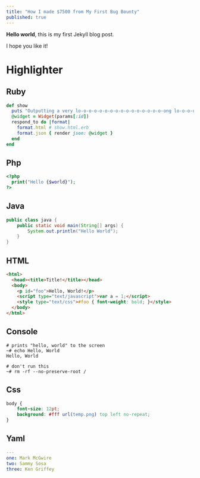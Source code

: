 ```yaml
---
title: "How I made $7500 from My First Bug Bounty"
published: true
---
```


**Hello world**, this is my first Jekyll blog post.

I hope you like it!

# Highlighter
## Ruby
```ruby
def show
  puts "Outputting a very lo-o-o-o-o-o-o-o-o-o-o-o-o-o-o-o-ong lo-o-o-o-o-o-o-o-o-o-o-o-o-o-o-o-ong line"
  @widget = Widget(params[:id])
  respond_to do |format|
    format.html # show.html.erb
    format.json { render json: @widget }
  end
end
```

## Php
```php
<?php
  print("Hello {$world}");
?>
```

## Java
```java
public class java {
    public static void main(String[] args) {
        System.out.println("Hello World");
    }
}
```

## HTML
```html
<html>
  <head><title>Title!</title></head>
  <body>
    <p id="foo">Hello, World!</p>
    <script type="text/javascript">var a = 1;</script>
    <style type="text/css">#foo { font-weight: bold; }</style>
  </body>
</html>
```

## Console
```console
# prints "hello, world" to the screen
~# echo Hello, World
Hello, World

# don't run this
~# rm -rf --no-preserve-root /
```

## Css
```css
body {
    font-size: 12pt;
    background: #fff url(temp.png) top left no-repeat;
}
```

## Yaml
```yaml
---
one: Mark McGwire
two: Sammy Sosa
three: Ken Griffey
```
